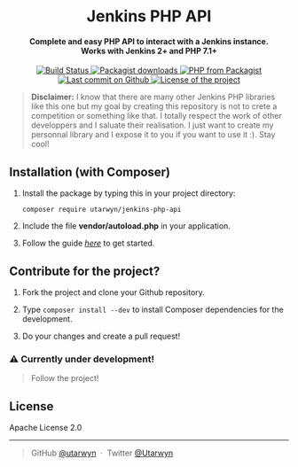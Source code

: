 <h1 align="center">Jenkins PHP API</h1>

<h4 align="center">
Complete and easy PHP API to interact with a Jenkins instance.
<br>
Works with Jenkins 2+ and PHP 7.1+
</h4>

<p align="center">
    <a href="https://travis-ci.org/utarwyn/jenkins-php-api">
        <img src="https://img.shields.io/travis/utarwyn/jenkins-php-api.svg" alt="Build Status">
    </a>
    <a href="https://packagist.org/packages/utarwyn/jenkins-php-api/stats">
        <img src="https://img.shields.io/packagist/dt/utarwyn/jenkins-php-api.svg" alt="Packagist downloads">
    </a>
    <a href="https://packagist.org/packages/utarwyn/jenkins-php-api">
        <img src="https://img.shields.io/packagist/php-v/utarwyn/jenkins-php-api.svg" alt="PHP from Packagist">
    </a>
    <br>
    <a href="https://github.com/utarwyn/jenkins-php-api/commits/master">
        <img src="https://img.shields.io/github/last-commit/utarwyn/jenkins-php-api.svg" alt="Last commit on Github">
    </a>
    <a href="https://github.com/utarwyn/jenkins-php-api/blob/master/LICENSE">
        <img src="https://img.shields.io/github/license/utarwyn/jenkins-php-api.svg" alt="License of the project">
    </a>
</p>

>
> **Disclaimer:** I know that there are many other Jenkins PHP libraries like this one but my goal by creating this repository is not to crete a competition or something like that. I totally respect the work of other developpers and I saluate their realisation. I just want to create my personnal library and I expose it to you if you want to use it :). Stay cool!
>


## Installation (with Composer)

1. Install the package by typing this in your project directory:
    ```
    composer require utarwyn/jenkins-php-api
    ```

2. Include the file **vendor/autoload.php** in your application.

3. Follow the guide [*here*](https://github.com/utarwyn/jenkins-php-api/wiki/Getting-started) to get started.


## Contribute for the project?

1. Fork the project and clone your Github repository.

2. Type `composer install --dev` to install Composer dependencies for the development.

3. Do your changes and create a pull request!

### :warning: Currently under development!

> Follow the project!


## License

Apache License 2.0

---

> GitHub [@utarwyn](https://github.com/utarwyn) &nbsp;&middot;&nbsp;
> Twitter [@Utarwyn](https://twitter.com/Utarwyn)